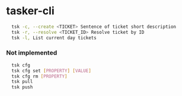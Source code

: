 # tasker-cli

```bash
  tsk -c, --create <TICKET> Sentence of ticket short description
  tsk -r, --resolve <TICKET_ID> Resolve ticket by ID
  tsk -l, List current day tickets
```

### Not implemented
```bash
  tsk cfg
  tsk cfg set [PROPERTY] [VALUE]
  tsk cfg rm [PROPERTY]
  tsk pull
  tsk push
```
